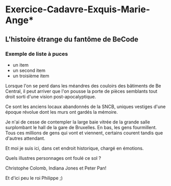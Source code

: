 # Exercice-Cadavre-Exquis-Marie-Ange*

## L'histoire étrange du fantôme de BeCode

### Exemple de liste à puces

* un item
* un second item
* un troisième item

Lorsque l'on se perd dans les méandres des couloirs des bâtiments de Be Central, il peut arriver que l'on pousse la porte de pièces semblants tout droit sorti d'une vision post-apocalyptique.

Ce sont les anciens locaux abandonnés de la SNCB, uniques vestiges d'une époque révolue dont les murs ont gardés la mémoire.

Je n'ai de cesse de contempler la large baie vitrée de la grande salle surplombant le hall de la gare de Bruxelles.
En bas, les gens fourmillent. Tous ces millions de gens qui vont et viennent, certains courent tandis que d'autres attendant.

Et moi je suis ici, dans cet endroit historique, chargé en émotions.

Quels illustres personnages ont foulé ce sol ?

Christophe Colomb, Indiana Jones et Peter Pan!

Et d'ici peu le roi Philippe ;)
